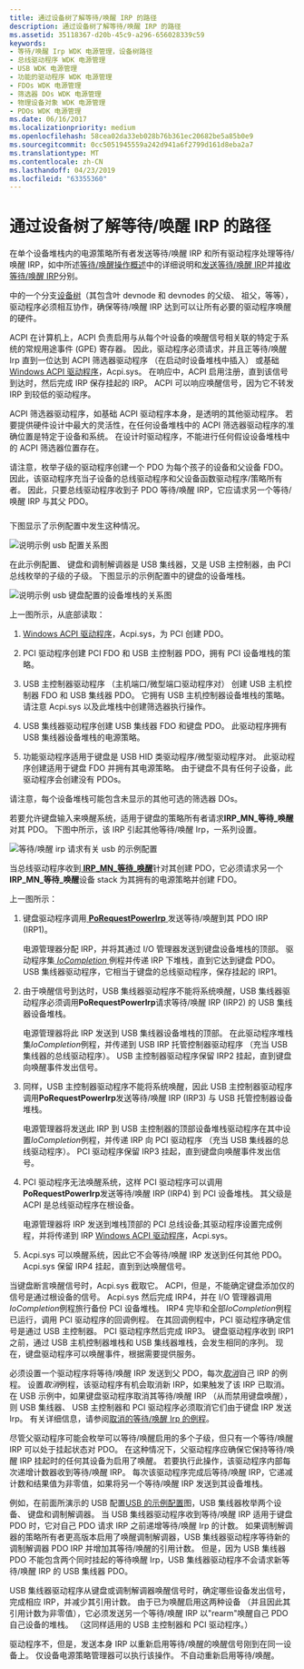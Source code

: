 ```yaml
---
title: 通过设备树了解等待/唤醒 IRP 的路径
description: 通过设备树了解等待/唤醒 IRP 的路径
ms.assetid: 35118367-d20b-45c9-a296-656028339c59
keywords:
- 等待/唤醒 Irp WDK 电源管理，设备树路径
- 总线驱动程序 WDK 电源管理
- USB WDK 电源管理
- 功能的驱动程序 WDK 电源管理
- FDOs WDK 电源管理
- 筛选器 DOs WDK 电源管理
- 物理设备对象 WDK 电源管理
- PDOs WDK 电源管理
ms.date: 06/16/2017
ms.localizationpriority: medium
ms.openlocfilehash: 58cea02da33eb028b76b361ec20682be5a85b0e9
ms.sourcegitcommit: 0cc5051945559a242d941a6f2799d161d8eba2a7
ms.translationtype: MT
ms.contentlocale: zh-CN
ms.lasthandoff: 04/23/2019
ms.locfileid: "63355360"
---
```

# <a name="understanding-the-path-of-waitwake-irps-through-a-device-tree"></a>通过设备树了解等待/唤醒 IRP 的路径





在单个设备堆栈内的电源策略所有者发送等待/唤醒 IRP 和所有驱动程序处理等待/唤醒 IRP，如中所述[等待/唤醒操作概述](overview-of-wait-wake-operation.md)中的详细说明和[发送等待/唤醒 IRP](sending-a-wait-wake-irp.md)并[接收等待/唤醒 IRP](receiving-a-wait-wake-irp.md)分别。

中的一个分支[设备树](device-tree.md)（其包含叶 devnode 和 devnodes 的父级、 祖父，等等），驱动程序必须相互协作，确保等待/唤醒 IRP 达到可以让所有必要的驱动程序唤醒的硬件。

ACPI 在计算机上，ACPI 负责启用与从每个叶设备的唤醒信号相关联的特定于系统的常规用途事件 (GPE) 寄存器。 因此，驱动程序必须请求，并且正等待/唤醒 Irp 直到一位达到 ACPI 筛选器驱动程序 （在启动时设备堆栈中插入） 或基础[Windows ACPI 驱动程序](acpi-driver.md)，Acpi.sys。 在响应中，ACPI 启用注册，直到该信号到达时，然后完成 IRP 保存挂起的 IRP。 ACPI 可以响应唤醒信号，因为它不转发 IRP 到较低的驱动程序。

ACPI 筛选器驱动程序，如基础 ACPI 驱动程序本身，是透明的其他驱动程序。 若要提供硬件设计中最大的灵活性，在任何设备堆栈中的 ACPI 筛选器驱动程序的准确位置是特定于设备和系统。 在设计时驱动程序，不能进行任何假设设备堆栈中的 ACPI 筛选器位置存在。

请注意，枚举子级的驱动程序创建一个 PDO 为每个孩子的设备和父设备 FDO。 因此，该驱动程序充当子设备的总线驱动程序和父设备函数驱动程序/策略所有者。 因此，只要总线驱动程序收到子 PDO 等待/唤醒 IRP，它应请求另一个等待/唤醒 IRP 与其父 PDO。

### <a href="" id="sample-usb-configuration"></a>

下图显示了示例配置中发生这种情况。

![说明示例 usb 配置关系图](images/wwhw.png)

在此示例配置、 键盘和调制解调器是 USB 集线器，又是 USB 主控制器，由 PCI 总线枚举的子级的子级。 下图显示的示例配置中的键盘的设备堆栈。

![说明示例 usb 键盘配置的设备堆栈的关系图](images/wwdobj.png)

上一图所示，从底部读取：

1.  [Windows ACPI 驱动程序](acpi-driver.md)，Acpi.sys，为 PCI 创建 PDO。

2.  PCI 驱动程序创建 PCI FDO 和 USB 主控制器 PDO，拥有 PCI 设备堆栈的策略。

3.  USB 主控制器驱动程序 （主机端口/微型端口驱动程序对） 创建 USB 主机控制器 FDO 和 USB 集线器 PDO。 它拥有 USB 主机控制器设备堆栈的策略。 请注意 Acpi.sys 以及此堆栈中创建筛选器执行操作。

4.  USB 集线器驱动程序创建 USB 集线器 FDO 和键盘 PDO。 此驱动程序拥有 USB 集线器设备堆栈的电源策略。

5.  功能驱动程序适用于键盘是 USB HID 类驱动程序/微型驱动程序对。 此驱动程序创建适用于键盘 FDO 并拥有其电源策略。 由于键盘不具有任何子设备，此驱动程序会创建没有 PDOs。

请注意，每个设备堆栈可能包含未显示的其他可选的筛选器 DOs。

若要允许键盘输入来唤醒系统，适用于键盘的策略所有者请求**IRP\_MN\_等待\_唤醒**对其 PDO。 下图中所示，该 IRP 引起其他等待/唤醒 Irp，一系列设置。

![等待/唤醒 irp 请求有关 usb 的示例配置](images/wwcascade.png)

当总线驱动程序收到[ **IRP\_MN\_等待\_唤醒**](https://msdn.microsoft.com/library/windows/hardware/ff551766)针对其创建 PDO，它必须请求另一个**IRP\_MN\_等待\_唤醒**设备 stack 为其拥有的电源策略并创建 FDO。

上一图所示：

1.  键盘驱动程序调用[ **PoRequestPowerIrp** ](https://msdn.microsoft.com/library/windows/hardware/ff559734)发送等待/唤醒到其 PDO IRP (IRP1)。

    电源管理器分配 IRP，并将其通过 I/O 管理器发送到键盘设备堆栈的顶部。 驱动程序集[ *IoCompletion* ](https://msdn.microsoft.com/library/windows/hardware/ff548354)例程并传递 IRP 下堆栈，直到它达到键盘 PDO。 USB 集线器驱动程序，它相当于键盘的总线驱动程序，保存挂起的 IRP1。

2.  由于唤醒信号到达时，USB 集线器驱动程序不能将系统唤醒，USB 集线器驱动程序必须调用**PoRequestPowerIrp**请求等待/唤醒 IRP (IRP2) 的 USB 集线器设备堆栈。

    电源管理器将此 IRP 发送到 USB 集线器设备堆栈的顶部。 在此驱动程序堆栈集*IoCompletion*例程，并传递到 USB IRP 托管控制器驱动程序 （充当 USB 集线器的总线驱动程序）。 USB 主控制器驱动程序保留 IRP2 挂起，直到键盘向唤醒事件发出信号。

3.  同样，USB 主控制器驱动程序不能将系统唤醒，因此 USB 主控制器驱动程序调用**PoRequestPowerIrp**发送等待/唤醒 IRP (IRP3) 与 USB 托管控制器设备堆栈。

    电源管理器将发送此 IRP 到 USB 主控制器的顶部设备堆栈驱动程序在其中设置*IoCompletion*例程，并传递 IRP 向 PCI 驱动程序 （充当 USB 集线器的总线驱动程序）。 PCI 驱动程序保留 IRP3 挂起，直到键盘向唤醒事件发出信号。

4.  PCI 驱动程序无法唤醒系统，这样 PCI 驱动程序可以调用**PoRequestPowerIrp**发送等待/唤醒 IRP (IRP4) 到 PCI 设备堆栈。 其父级是 ACPI 是总线驱动程序在根设备。

    电源管理器将 IRP 发送到堆栈顶部的 PCI 总线设备;其驱动程序设置完成例程，并将传递到 IRP [Windows ACPI 驱动程序](acpi-driver.md)，Acpi.sys。

5.  Acpi.sys 可以唤醒系统，因此它不会等待/唤醒 IRP 发送到任何其他 PDO。 Acpi.sys 保留 IRP4 挂起，直到到达唤醒信号。

当键盘断言唤醒信号时，Acpi.sys 截取它。 ACPI，但是，不能确定键盘添加仅的信号是通过根设备的信号。 Acpi.sys 然后完成 IRP4，并在 I/O 管理器调用*IoCompletion*例程旅行备份 PCI 设备堆栈。 IRP4 完毕和全部*IoCompletion*例程已运行，调用 PCI 驱动程序的回调例程。 在其回调例程中，PCI 驱动程序确定信号是通过 USB 主控制器。 PCI 驱动程序然后完成 IRP3。 键盘驱动程序收到 IRP1 之前，通过 USB 主机控制器堆栈和 USB 集线器堆栈，会发生相同的序列。 现在，键盘驱动程序可以唤醒事件，根据需要提供服务。

必须设置一个驱动程序将等待/唤醒 IRP 发送到父 PDO，每次[*取消*](https://msdn.microsoft.com/library/windows/hardware/ff540742)自己 IRP 的例程。 设置*取消*例程，该驱动程序有机会取消新 IRP，如果触发了该 IRP 已取消。 在 USB 示例中，如果键盘驱动程序取消其等待/唤醒 IRP （从而禁用键盘唤醒），则 USB 集线器、 USB 主控制器和 PCI 驱动程序必须取消它们由于键盘 IRP 发送 Irp。 有关详细信息，请参阅[取消的等待/唤醒 Irp 的例程](canceling-a-wait-wake-irp.md#ddk-cancel-routines-for-wait-wake-irps-kg)。

尽管父驱动程序可能会枚举可以等待/唤醒启用的多个子级，但只有一个等待/唤醒 IRP 可以处于挂起状态对 PDO。 在这种情况下，父驱动程序应确保它保持等待/唤醒 IRP 挂起时的任何其设备为启用了唤醒。 若要执行此操作，该驱动程序内部每次递增计数器收到等待/唤醒 IRP。 每次该驱动程序完成后等待/唤醒 IRP，它递减计数和结果值为非零值，如果将另一个等待/唤醒 IRP 发送到其设备堆栈。

例如，在前面所演示的 USB 配置[USB 的示例配置](#sample-usb-configuration)图，USB 集线器枚举两个设备、 键盘和调制解调器。 当 USB 集线器驱动程序收到等待/唤醒 IRP 适用于键盘 PDO 时，它对自己 PDO 请求 IRP 之前递增等待/唤醒 Irp 的计数。 如果调制解调器的策略所有者更高版本启用了唤醒调制解调器，USB 集线器驱动程序等待新的调制解调器 PDO IRP 并增加其等待/唤醒的引用计数。 但是，因为 USB 集线器 PDO 不能包含两个同时挂起的等待唤醒 Irp，USB 集线器驱动程序不会请求新等待/唤醒 IRP 的 USB 集线器 PDO。

USB 集线器驱动程序从键盘或调制解调器唤醒信号时，确定哪些设备发出信号，完成相应 IRP，并减少其引用计数。 由于已为唤醒启用这两种设备 （并且因此其引用计数为非零值），它必须发送另一个等待/唤醒 IRP 以"rearm"唤醒自己 PDO 自己设备的堆栈。 （这同样适用的 USB 主控制器和 PCI 驱动程序。）

驱动程序不，但是，发送本身 IRP 以重新启用等待/唤醒的唤醒信号刚到在同一设备上。 仅设备电源策略管理器可以执行该操作。 不自动重新启用等待/唤醒。

 

 




